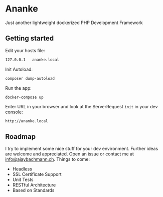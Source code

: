 # Ananke
Just another lightweight dockerized PHP Development Framework

Getting started
---

Edit your hosts file:

```bash
127.0.0.1   ananke.local
```

Init Autoload:
```bash
composer dump-autoload
```

Run the app:

```bash
docker-compose up
```

Enter URL in your browser and look at the ServerRequest `init` in your dev console:
```
http://ananke.local
```

Roadmap
---
I try to implement some nice stuff for your dev environment. Further ideas are welcome and appreciated. Open an issue or contact me at info@ajaybachmann.ch. Things to come:

- Headless 
- SSL Certificate Support
- Unit Tests
- RESTful Architecture
- Based on Standards